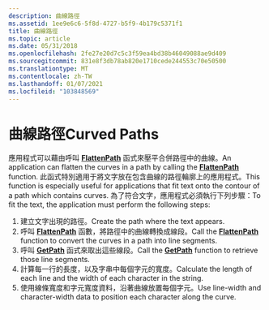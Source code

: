 ```yaml
---
description: 曲線路徑
ms.assetid: 1ee9e6c6-5f8d-4727-b5f9-4b179c5371f1
title: 曲線路徑
ms.topic: article
ms.date: 05/31/2018
ms.openlocfilehash: 2fe27e20d7c5c3f59ea4bd38b46049088ae9d409
ms.sourcegitcommit: 831e8f3db78ab820e1710cede244553c70e50500
ms.translationtype: MT
ms.contentlocale: zh-TW
ms.lasthandoff: 01/07/2021
ms.locfileid: "103848569"
---
```

# <a name="curved-paths"></a><span data-ttu-id="fac02-103">曲線路徑</span><span class="sxs-lookup"><span data-stu-id="fac02-103">Curved Paths</span></span>

<span data-ttu-id="fac02-104">應用程式可以藉由呼叫 [**FlattenPath**](/windows/desktop/api/Wingdi/nf-wingdi-flattenpath) 函式來壓平合併路徑中的曲線。</span><span class="sxs-lookup"><span data-stu-id="fac02-104">An application can flatten the curves in a path by calling the [**FlattenPath**](/windows/desktop/api/Wingdi/nf-wingdi-flattenpath) function.</span></span> <span data-ttu-id="fac02-105">此函式特別適用于將文字放在包含曲線的路徑輪廓上的應用程式。</span><span class="sxs-lookup"><span data-stu-id="fac02-105">This function is especially useful for applications that fit text onto the contour of a path which contains curves.</span></span> <span data-ttu-id="fac02-106">為了符合文字，應用程式必須執行下列步驟：</span><span class="sxs-lookup"><span data-stu-id="fac02-106">To fit the text, the application must perform the following steps:</span></span>

1.  <span data-ttu-id="fac02-107">建立文字出現的路徑。</span><span class="sxs-lookup"><span data-stu-id="fac02-107">Create the path where the text appears.</span></span>
2.  <span data-ttu-id="fac02-108">呼叫 [**FlattenPath**](/windows/desktop/api/Wingdi/nf-wingdi-flattenpath) 函數，將路徑中的曲線轉換成線段。</span><span class="sxs-lookup"><span data-stu-id="fac02-108">Call the [**FlattenPath**](/windows/desktop/api/Wingdi/nf-wingdi-flattenpath) function to convert the curves in a path into line segments.</span></span>
3.  <span data-ttu-id="fac02-109">呼叫 [**GetPath**](/windows/desktop/api/Wingdi/nf-wingdi-getpath) 函式來取出這些線段。</span><span class="sxs-lookup"><span data-stu-id="fac02-109">Call the [**GetPath**](/windows/desktop/api/Wingdi/nf-wingdi-getpath) function to retrieve those line segments.</span></span>
4.  <span data-ttu-id="fac02-110">計算每一行的長度，以及字串中每個字元的寬度。</span><span class="sxs-lookup"><span data-stu-id="fac02-110">Calculate the length of each line and the width of each character in the string.</span></span>
5.  <span data-ttu-id="fac02-111">使用線條寬度和字元寬度資料，沿著曲線放置每個字元。</span><span class="sxs-lookup"><span data-stu-id="fac02-111">Use line-width and character-width data to position each character along the curve.</span></span>

 

 



